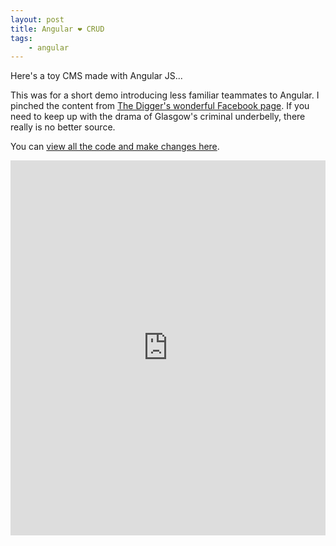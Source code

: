 ```yaml
---
layout: post
title: Angular ❤️ CRUD
tags:
    - angular
---
```


Here's a toy CMS made with Angular JS...

This was for a short demo introducing less familiar teammates to Angular. I pinched the content from [The Digger's wonderful Facebook page](https://www.facebook.com/DiggerScotland/). If you need to keep up with the drama of Glasgow's criminal underbelly, there really is no better source.

You can [view all the code and make changes here](https://plnkr.co/edit/9Qrp06?p=info).

<iframe style="width: 100%; height: 600px;" src="https://embed.plnkr.co/9Qrp06/" frameborder="0" allowfullscren="allowfullscren"></iframe>
